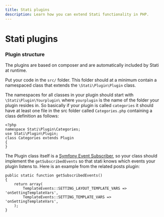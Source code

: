 ```yaml
---
title: Stati plugins
description: Learn how you can extend Stati functionality in PHP.
---
```


# Stati plugins

### Plugin structure

The plugins are based on composer and are automatically included by Stati at runtime.

Put your code in the `src/` folder. This folder should at a minimum contain a namespaced class that extends the `\Stati\Plugin\Plugin` class.

The namespaces for all classes in your plugin should start with `\Stati\Plugin\Yourplugin\` where `yourplugin` is the name of the folder your plugin resides in. So basically if your plugin is called `categories` it should have at least one file in the src folder called `Categories.php` containing a class definition as follows:

    <?php
    namespace Stati\Plugin\Categories;
    use Stati\Plugin\Plugin;
    class Categories extends Plugin
    {
    }
    
The Plugin class itself is a [Symfony Event Subscriber](http://symfony.com/doc/current/components/event_dispatcher.html#using-event-subscribers), so your class should implement the `getSubscribedEvents` so that stati knows which events your plugin listens to. Here is an example from the related posts plugin:

    public static function getSubscribedEvents()
    {
        return array(
            TemplateEvents::SETTING_LAYOUT_TEMPLATE_VARS => 'onSettingTemplateVars',
            TemplateEvents::SETTING_TEMPLATE_VARS => 'onSettingTemplateVars',
        );
    }

